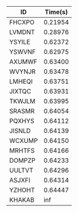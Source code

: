 |ID|Time(s)|
|-|-|
|FHCXPO|0.21954|
|LVMDNT|0.28976|
|YSYILE|0.62372|
|YSWVNF|0.62975|
|AXUMWF|0.63400|
|WVYNJR|0.63478|
|LMHEQI|0.63751|
|JIXTQC|0.63931|
|TKWJLM|0.63995|
|SRASMR|0.64054|
|PQXHYS|0.64112|
|JISNLD|0.64139|
|WCXUMP|0.64150|
|MRHTFS|0.64166|
|DOMPZP|0.64233|
|UULTVT|0.64296|
|ASJXFI|0.64314|
|YZHOHT|0.64447|
|KHAKAB|inf|
